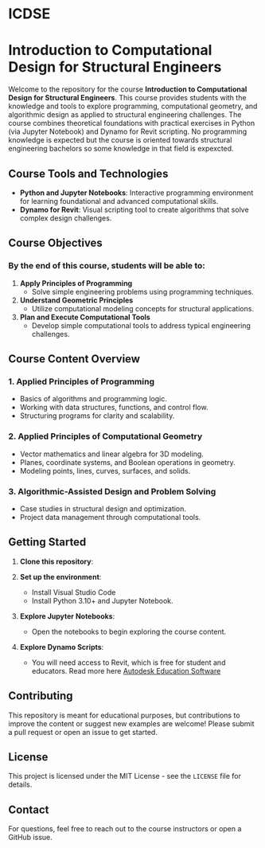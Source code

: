 # ICDSE

# Introduction to Computational Design for Structural Engineers

Welcome to the repository for the course **Introduction to Computational Design for Structural Engineers**. This course provides students with the knowledge and tools to explore programming, computational geometry, and algorithmic design as applied to structural engineering challenges. The course combines theoretical foundations with practical exercises in Python (via Jupyter Notebook) and Dynamo for Revit scripting.
No programming knowledge is expected but the course is oriented towards structural engineering bachelors so some knowledge in that field is expexcted.

## Course Tools and Technologies

- **Python and Jupyter Notebooks**: Interactive programming environment for learning foundational and advanced computational skills.
- **Dynamo for Revit**: Visual scripting tool to create algorithms that solve complex design challenges.

## Course Objectives

### By the end of this course, students will be able to:
1. **Apply Principles of Programming**  
   - Solve simple engineering problems using programming techniques.
2. **Understand Geometric Principles**  
   - Utilize computational modeling concepts for structural applications.
3. **Plan and Execute Computational Tools**  
   - Develop simple computational tools to address typical engineering challenges.

## Course Content Overview

### 1. Applied Principles of Programming
- Basics of algorithms and programming logic.
- Working with data structures, functions, and control flow.
- Structuring programs for clarity and scalability.

### 2. Applied Principles of Computational Geometry
- Vector mathematics and linear algebra for 3D modeling.
- Planes, coordinate systems, and Boolean operations in geometry.
- Modeling points, lines, curves, surfaces, and solids.

### 3. Algorithmic-Assisted Design and Problem Solving
- Case studies in structural design and optimization.
- Project data management through computational tools.



## Getting Started

1. **Clone this repository**:

2. **Set up the environment**:
   - Install Visual Studio Code
   - Install Python 3.10+ and Jupyter Notebook.

3. **Explore Jupyter Notebooks**:
   - Open the notebooks to begin exploring the course content.
  
4. **Explore Dynamo Scripts**:
   - You will need access to Revit, which is free for student and educators. Read more here [Autodesk Education Software](https://www.autodesk.com/education/edu-software/overview)

## Contributing

This repository is meant for educational purposes, but contributions to improve the content or suggest new examples are welcome! Please submit a pull request or open an issue to get started.

## License

This project is licensed under the MIT License - see the `LICENSE` file for details.

## Contact

For questions, feel free to reach out to the course instructors or open a GitHub issue.

